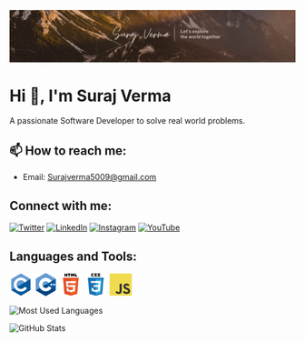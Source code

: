<!-- Add a banner image -->
![Banner](banner.jpg)

<!-- Add a greeting -->
# Hi 👋, I'm Suraj Verma

<!-- Add a short description -->
A passionate Software Developer to solve real world problems.

<!-- Add a contact section -->
## 📫 How to reach me:
- Email: Surajverma5009@gmail.com

<!-- Add social media links -->
## Connect with me:
[![Twitter](https://raw.githubusercontent.com/rahuldkjain/github-profile-readme-generator/master/src/images/icons/Social/twitter.svg)](https://twitter.com/surajve18206216)
[![LinkedIn](https://raw.githubusercontent.com/rahuldkjain/github-profile-readme-generator/master/src/images/icons/Social/linked-in-alt.svg)](https://linkedin.com/in/suraj-verma-a3b21b18a)
[![Instagram](https://raw.githubusercontent.com/rahuldkjain/github-profile-readme-generator/master/src/images/icons/Social/instagram.svg)](https://instagram.com/surajverma2175)
[![YouTube](https://raw.githubusercontent.com/rahuldkjain/github-profile-readme-generator/master/src/images/icons/Social/youtube.svg)](https://www.youtube.com/channel/UCdVh-rTCUA4bkZ_mEIYmj0A)

<!-- Add a language and tools section -->
## Languages and Tools:
<p align="left">
  <img src="https://raw.githubusercontent.com/devicons/devicon/master/icons/c/c-original.svg" alt="C" width="40" height="40"/>
  <img src="https://raw.githubusercontent.com/devicons/devicon/master/icons/cplusplus/cplusplus-original.svg" alt="C++" width="40" height="40"/>
  <img src="https://raw.githubusercontent.com/devicons/devicon/master/icons/html5/html5-original-wordmark.svg" alt="HTML5" width="40" height="40"/>
  <img src="https://raw.githubusercontent.com/devicons/devicon/master/icons/css3/css3-original-wordmark.svg" alt="CSS3" width="40" height="40"/>
  <img src="https://raw.githubusercontent.com/devicons/devicon/master/icons/javascript/javascript-original.svg" alt="JavaScript" width="40" height="40"/>
</p>

<!-- Add GitHub stats -->
<p align="left">
  <img src="https://github-readme-stats.vercel.app/api/top-langs?username=blackhacker09&show_icons=true&locale=en&layout=compact" alt="Most Used Languages" />
</p>

<p align="left">
  <img src="https://github-readme-stats.vercel.app/api?username=blackhacker09&show_icons=true&locale=en" alt="GitHub Stats" />
</p>
